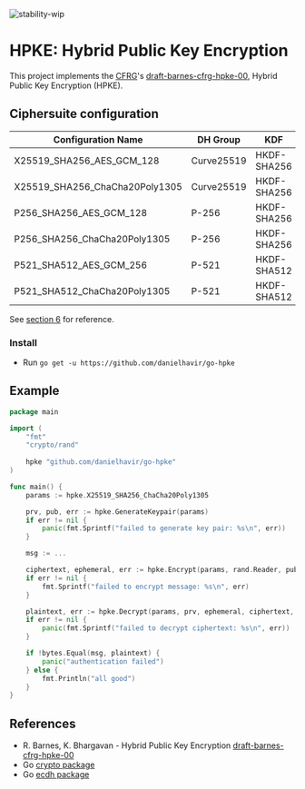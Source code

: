 ![stability-wip](https://img.shields.io/badge/stability-work_in_progress-lightgrey.svg)

# HPKE: Hybrid Public Key Encryption
This project implements the [CFRG](https://irtf.org/cfrg)'s [draft-barnes-cfrg-hpke-00](https://datatracker.ietf.org/doc/draft-barnes-cfrg-hpke/), Hybrid Public Key Encryption (HPKE).

## Ciphersuite configuration

| Configuration Name               | DH Group      | KDF           | AEAD              |
|----------------------------------|---------------|---------------|-------------------|
| X25519_SHA256_AES_GCM_128        | Curve25519    | HKDF-SHA256   | AES-GCM-128       |
| X25519_SHA256_ChaCha20Poly1305   | Curve25519    | HKDF-SHA256   | ChaCha20Poly1305  |
| P256_SHA256_AES_GCM_128          | P-256         | HKDF-SHA256   | AES-GCM-128       |
| P256_SHA256_ChaCha20Poly1305     | P-256         | HKDF-SHA256   | ChaCha20Poly1305  |
| P521_SHA512_AES_GCM_256          | P-521         | HKDF-SHA512   | AES-GCM-256       |
| P521_SHA512_ChaCha20Poly1305     | P-521         | HKDF-SHA512   | ChaCha20Poly1305  |

See [section 6](https://tools.ietf.org/html/draft-barnes-cfrg-hpke-00#section-6) for reference.

### Install
* Run `go get -u https://github.com/danielhavir/go-hpke`

## Example
```go
package main

import (
    "fmt"
    "crypto/rand"
    
    hpke "github.com/danielhavir/go-hpke"
)

func main() {
	params := hpke.X25519_SHA256_ChaCha20Poly1305

	prv, pub, err := hpke.GenerateKeypair(params)
	if err != nil {
		panic(fmt.Sprintf("failed to generate key pair: %s\n", err))
	}

	msg := ...

	ciphertext, ephemeral, err := hpke.Encrypt(params, rand.Reader, pub, msg, nil, nil)
	if err != nil {
		fmt.Sprintf("failed to encrypt message: %s\n", err)
	}

	plaintext, err := hpke.Decrypt(params, prv, ephemeral, ciphertext, nil, nil)
	if err != nil {
		panic(fmt.Sprintf("failed to decrypt ciphertext: %s\n", err))
	}

	if !bytes.Equal(msg, plaintext) {
		panic("authentication failed")
	} else {
		fmt.Println("all good")
	}
}
```

## References
* R. Barnes, K. Bhargavan - Hybrid Public Key Encryption [draft-barnes-cfrg-hpke-00](https://datatracker.ietf.org/doc/draft-barnes-cfrg-hpke/)
* Go [crypto package](https://godoc.org/golang.org/x/crypto)
* Go [ecdh package](https://godoc.org/github.com/aead/ecdh)

